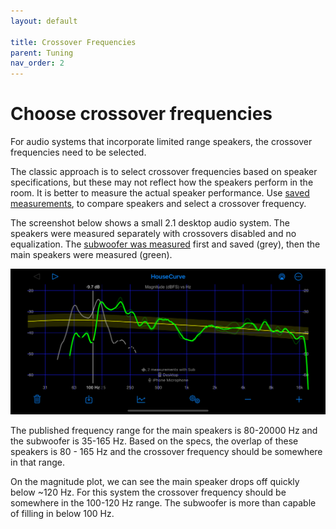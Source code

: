 ```yaml
---
layout: default

title: Crossover Frequencies
parent: Tuning
nav_order: 2
---
```



# Choose crossover frequencies

For audio systems that incorporate limited range speakers, the crossover frequencies need to be selected.

The classic approach is to select crossover frequencies based on speaker specifications, but these may not reflect how the speakers perform in the room.  It is better to measure the actual speaker performance. Use [saved measurements](../manual/plot_setup.md#saved-measurments), to compare speakers and select a crossover frequency.

The screenshot below shows a small 2.1 desktop audio system.  The speakers were measured separately with crossovers disabled and no equalization.  The [subwoofer was measured](../usage/subwoofer.md) first and saved (grey), then the main speakers were measured (green).

![finding crossover frequency](/assets/img/crossover_select.png "Measure speakers separately to find best crossover frequency")

The published frequency range for the main speakers is 80-20000 Hz and the subwoofer is 35-165 Hz.  Based on the specs, the overlap of these speakers is 80 - 165 Hz and the crossover frequency should be somewhere in that range.

On the magnitude plot, we can see the main speaker drops off quickly below ~120 Hz.  For this system the crossover frequency should be somewhere in the 100-120 Hz range.  The subwoofer is more than capable of filling in below 100 Hz.



